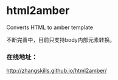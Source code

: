 html2amber
==========

Converts HTML to amber template

不断完善中，目前只支持body内部元素转换。

### 在线地址：

http://zhangskills.github.io/html2amber/